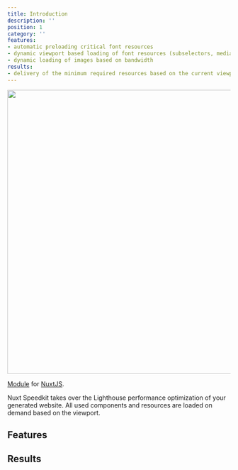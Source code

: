 ```yaml
---
title: Introduction
description: ''
position: 1
category: ''
features:
- automatic preloading critical font resources
- dynamic viewport based loading of font resources (subselectors, media queries)
- dynamic loading of images based on bandwidth
results:
- delivery of the minimum required resources based on the current viewport
---
```


<!-- <img src="/preview.png" class="light-img" width="1280" height="640" alt=""/>
<img src="/preview-dark.png" class="dark-img" width="1280" height="640" alt=""/> -->
<img src="/intro-light.png" width="1280" height="640" alt=""/>

[Module]() for [NuxtJS](https://nuxtjs.org).


Nuxt Speedkit takes over the Lighthouse performance optimization of your generated website.
All used components and resources are loaded on demand based on the viewport.

## Features

<list :items="features"></list>

## Results

<list :items="results"></list>

<!-- <p class="flex items-center">Enjoy light and dark mode:&nbsp;<app-color-switcher class="inline-flex ml-2"></app-color-switcher></p>



<alert type="success">

Your documentation has been created successfully!

</alert> -->


